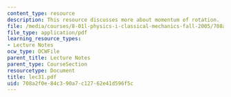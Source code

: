 ```yaml
---
content_type: resource
description: This resource discusses more about momentum of rotation.
file: /media/courses/8-01l-physics-i-classical-mechanics-fall-2005/708a2f0e84c390a7c12762e41d596f5c_lec31.pdf
file_type: application/pdf
learning_resource_types:
- Lecture Notes
ocw_type: OCWFile
parent_title: Lecture Notes
parent_type: CourseSection
resourcetype: Document
title: lec31.pdf
uid: 708a2f0e-84c3-90a7-c127-62e41d596f5c
---
```

